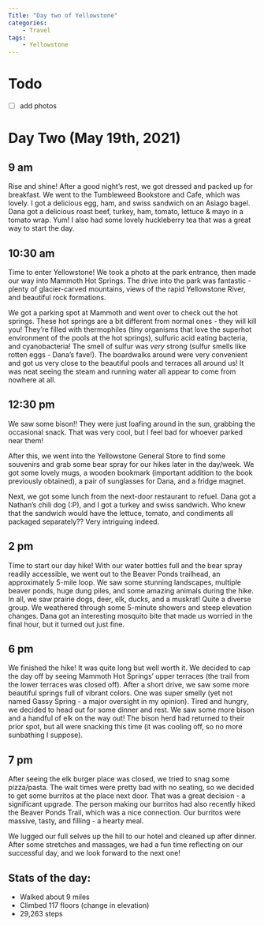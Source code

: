 ```yaml
---
Title: "Day two of Yellowstone"
categories:
    - Travel
tags:
    - Yellowstone
---
```

# Todo
- [ ] add photos
# Day Two (May 19th, 2021)
## 9 am
Rise and shine! After a good night’s rest, we got dressed and packed up for breakfast. We went to the Tumbleweed Bookstore and Cafe, which was lovely. I got a delicious egg, ham, and swiss sandwich on an Asiago bagel. Dana got a delicious roast beef, turkey, ham, tomato, lettuce & mayo in a tomato wrap. Yum! I also had some lovely huckleberry tea that was a great way to start the day.
## 10:30 am
Time to enter Yellowstone! We took a photo at the park entrance, then made our way into Mammoth Hot Springs. The drive into the park was fantastic - plenty of glacier-carved mountains, views of the rapid Yellowstone River, and beautiful rock formations.

We got a parking spot at Mammoth and went over to check out the hot springs. These hot springs are a bit different from normal ones - they will kill you! They’re filled with thermophiles (tiny organisms that love the superhot environment of the pools at the hot springs), sulfuric acid eating bacteria, and cyanobacteria! The smell of sulfur was _very_ strong (sulfur smells like rotten eggs - Dana’s fave!). The boardwalks around were very convenient and got us very close to the beautiful pools and terraces all around us! It was neat seeing the steam and running water all appear to come from nowhere at all.

## 12:30 pm
We saw some bison!! They were just loafing around in the sun, grabbing the occasional snack. That was very cool, but I feel bad for whoever parked near them!

After this, we went into the Yellowstone General Store to find some souvenirs and grab some bear spray for our hikes later in the day/week. We got some lovely mugs, a wooden bookmark (important addition to the book previously obtained), a pair of sunglasses for Dana, and a fridge magnet.

Next, we got some lunch from the next-door restaurant to refuel. Dana got a Nathan’s chili dog (:P), and I got a turkey and swiss sandwich. Who knew that the sandwich would have the lettuce, tomato, and condiments all packaged separately?? Very intriguing indeed.

## 2 pm
Time to start our day hike! With our water bottles full and the bear spray readily accessible, we went out to the Beaver Ponds trailhead, an approximately 5-mile loop. We saw some stunning landscapes, multiple beaver ponds, huge dung piles, and some amazing animals during the hike. In all, we saw prairie dogs, deer, elk, ducks, and a muskrat! Quite a diverse group. We weathered through some 5-minute showers and steep elevation changes. Dana got an interesting mosquito bite that made us worried in the final hour, but it turned out just fine.

## 6 pm
We finished the hike! It was quite long but well worth it. We decided to cap the day off by seeing Mammoth Hot Springs’ upper terraces (the trail from the lower terraces was closed off). After a short drive, we saw some more beautiful springs full of vibrant colors. One was super smelly (yet not named Gassy Spring - a major oversight in my opinion). Tired and hungry, we decided to head out for some dinner and rest. We saw some more bison and a handful of elk on the way out! The bison herd had returned to their prior spot, but all were snacking this time (it was cooling off, so no more sunbathing I suppose).

## 7 pm
After seeing the elk burger place was closed, we tried to snag some pizza/pasta. The wait times were pretty bad with no seating, so we decided to get some burritos at the place next door. That was a great decision - a significant upgrade. The person making our burritos had also recently hiked the Beaver Ponds Trail, which was a nice connection. Our burritos were massive, tasty, and filling - a hearty meal.

We lugged our full selves up the hill to our hotel and cleaned up after dinner. After some stretches and massages, we had a fun time reflecting on our successful day, and we look forward to the next one!

## Stats of the day:
- Walked about 9 miles
- Climbed 117 floors (change in elevation)
- 29,263 steps
